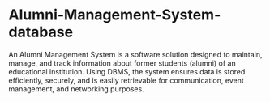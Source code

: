 # Alumni-Management-System-database
An Alumni Management System is a software solution designed to maintain, manage, and track information about former students (alumni) of an educational institution. Using DBMS, the system ensures data is stored efficiently, securely, and is easily retrievable for communication, event management, and networking purposes.
